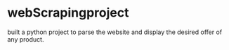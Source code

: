 # webScrapingproject
built a python project to parse the website and display the desired offer of any product.
